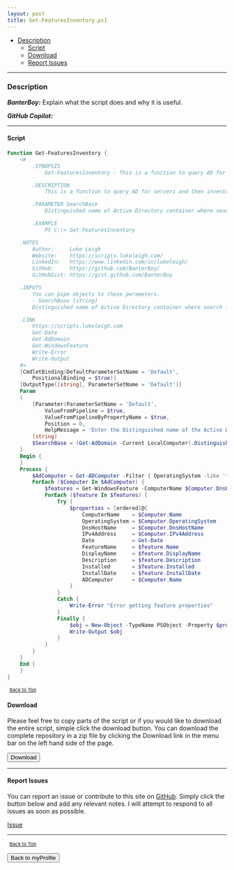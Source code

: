 ```yaml
---
layout: post
title: Get-FeaturesInventory.ps1
---
```


- [Description](#description)
  - [Script](#script)
  - [Download](#download)
  - [Report Issues](#report-issues)

---

### Description

**_BanterBoy:_** Explain what the script does and why it is useful.

**_GitHub Copilot:_**

---

#### Script

```powershell
Function Get-FeaturesInventory {
	<#
		.SYNOPSIS
			Get-FeaturesInventory - This is a function to query AD for servers and then inventory the roles and features on each server.

		.DESCRIPTION
			This is a function to query AD for servers and then inventory the roles and features on each server.

		.PARAMETER SearchBase
			Distinguished name of Active Directory container where search for computer accounts for servers should begin.  Defaults to the entire domain of which the local computer is a member.

		.EXAMPLE
			PS C:\> Get-FeaturesInventory

	.NOTES
		Author:     Luke Leigh
		Website:    https://scripts.lukeleigh.com/
		LinkedIn:   https://www.linkedin.com/in/lukeleigh/
		GitHub:     https://github.com/BanterBoy/
		GitHubGist: https://gist.github.com/BanterBoy

	.INPUTS
		You can pipe objects to these perameters.
		- SearchBase [string]
		Distinguished name of Active Directory container where search for computer accounts for servers should begin.  Defaults to the entire domain of which the local computer is a member.

	.LINK
		https://scripts.lukeleigh.com
		Get-Date
		Get-AdDomain
		Get-WindowsFeature
		Write-Error
		Write-Output
	#>
	[CmdletBinding(DefaultParameterSetName = 'Default',
		PositionalBinding = $true)]
	[OutputType([string], ParameterSetName = 'Default')]
	Param
	(
		[Parameter(ParameterSetName = 'Default',
			ValueFromPipeline = $true,
			ValueFromPipelineByPropertyName = $true,
			Position = 0,
			HelpMessage = 'Enter the Distinguished name of the Active Directory container where search for server accounts should begin.')]
		[string]
		$SearchBase = (Get-AdDomain -Current LocalComputer).DistinguishedName
	)
	Begin {
	}
	Process {
		$AdComputer = Get-ADComputer -Filter { OperatingSystem -like '*Server*' } -SearchBase $SearchBase -Properties *
		ForEach ($Computer In $AdComputer) {
			$features = Get-WindowsFeature -ComputerName $Computer.DnsHostName | Where-Object -Property Installed -EQ $true
			ForEach ($feature In $features) {
				Try {
					$properties = [ordered]@{
						ComputerName    = $Computer.Name
						OperatingSystem = $Computer.OperatingSystem
						DnsHostName     = $Computer.DnsHostName
						IPv4Address     = $Computer.IPv4Address
						Date            = Get-Date
						FeatureName     = $feature.Name
						DisplayName     = $feature.DisplayName
						Description     = $feature.Description
						Installed       = $feature.Installed
						InstallDate     = $feature.InstallDate
						ADComputer      = $Computer.Name
					}
				}
				Catch {
					Write-Error "Error getting feature properties"
				}
				Finally {
					$obj = New-Object -TypeName PSObject -Property $properties
					Write-Output $obj
				}
			}
		}
	}
	End {
	}
}
```

<span style="font-size:11px;"><a href="#"><i class="fas fa-caret-up" aria-hidden="true" style="color: white; margin-right:5px;"></i>Back to Top</a></span>

#### Download

Please feel free to copy parts of the script or if you would like to download the entire script, simple click the download button. You can download the complete repository in a zip file by clicking the Download link in the menu bar on the left hand side of the page.

<button class="btn" type="submit" onclick="window.open('/PowerShell/functions/myProfile/Get-FeaturesInventory.ps1')">
    <i class="fa fa-cloud-download-alt">
    </i>
        Download
</button>

---

#### Report Issues

You can report an issue or contribute to this site on <a href="https://github.com/BanterBoy/scripts-blog/issues">GitHub</a>. Simply click the button below and add any relevant notes. I will attempt to respond to all issues as soon as possible.

<!-- Place this tag where you want the button to render. -->

<a class="github-button" href="https://github.com/BanterBoy/scripts-blog/issues/new?title=Get-FeaturesInventory.ps1&body=There is a problem with this function. Please find details below." data-show-count="true" aria-label="Issue BanterBoy/scripts-blog on GitHub">Issue</a>

---

<span style="font-size:11px;"><a href="#"><i class="fas fa-caret-up" aria-hidden="true" style="color: white; margin-right:5px;"></i>Back to Top</a></span>

<a href="/menu/_pages/myProfile.html">
    <button class="btn">
        <i class='fas fa-reply'>
        </i>
            Back to myProfile
    </button>
</a>

[1]: http://ecotrust-canada.github.io/markdown-toc
[2]: https://github.com/googlearchive/code-prettify
